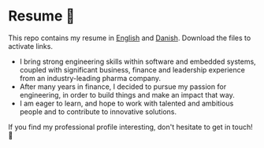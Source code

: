 # Resume :rocket:
This repo contains my resume in [English](https://github.com/janusboandersen/resume/blob/master/resume/janusboandersen_EN.pdf) and [Danish](https://github.com/janusboandersen/resume/blob/master/resume/janusboandersen_DA.pdf). Download the files to activate links.

- I bring strong engineering skills within software and embedded systems, coupled with significant business, finance and leadership experience from an industry-leading pharma company.
- After many years in finance, I decided to pursue my passion for engineering, in order to build things and make an impact that way.
- I am eager to learn, and hope to work with talented and ambitious people and to contribute to innovative solutions.

If you find my professional profile interesting, don't hesitate to get in touch! :seedling:
